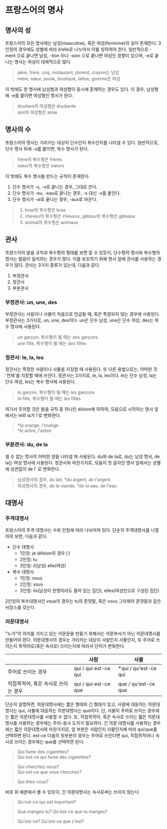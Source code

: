 <!---
title: "프랑스어의 명사"
category: French
language: Korean
--->

# 프랑스어의 명사

## 명사의 성

프랑스어의 모든 명사에는 남성(masculine), 혹은 여성(feminine)의 성이 존재한다.
3인칭의 경우에도 성별에 따라 il/elle로 나누어서 이를 칭하여야 한다.
일반적으로 -ment 으로 끝나면 남성, -tion 이나 -sion 으로 끝나면 여성인 경향이 있으며,
-e로 끝나는 명사는 여성이 대체적으로 많다.

> père, frère, coq, restaurant, piment, crayon는 남성  
> mére, sœur, poule, boutique, laitue, gomme은 여성

이 밖에도 한 명사에 남성형과 여성형이 동시에 존재하는 경우도 있다.
이 경우, 남성형에 -e를 붙이면 여성형인 명사가 된다.

> étudiant의 여성형은 étudiante  
> ami의 여성형은 amie

## 명사의 수

프랑스어의 명사는 가리키는 대상이 단수인지 복수인지를 나타낼 수 있다.
일반적으로, 단수 명사 뒤에 -s를 붙이면, 복수 명사가 된다.

> frère의 복수형은 frères  
> sœur의 복수형은 sœurs

이 밖에도 복수 명사를 만드는 규칙이 존재한다.

1. 단수 명사가 -s, -x로 끝나는 경우, 그대로 쓴다.
1. 단수 명사가 -eu, -eau로 끝나는 경우, -s 대신 -x를 붙인다.
1. 단수 명사가 -al로 끝나는 경우, -aux로 바꾼다.

> 1. bras의 복수형은 bras
> 1. cheveu의 복수형은 cheveux, gâteau의 복수형은 gâteaux
> 1. animal의 복수형은 animaux

## 관사

프랑스어의 발음 규칙과 복수형의 형태를 보면 알 수 있듯이, 단수형의 명사와
복수형의 명사는 발음이 일치하는 경우가 많다. 이를 보조하기 위해 명사 앞에
관사를 사용하는 경우가 많다.  관사는 3가지 종류가 있는데, 다음과 같다.

1. 부정관사
1. 정관사
1. 부분관사

### 부정관사: un, une, des

부정관사는 사람이나 사물이 처음으로 언급될 때, 혹은 특정되지 않는 경우에
사용된다.  부정관사는 3가지로, un, une, des이다. un은 단수 남성, une은 단수
여성, des는 복수 명사에 사용된다.

> *un* garçon, 복수형이 될 때는 *des* garçons  
> *une* fille, 복수형이 될 때는 *des* filles

### 정관사: le, la, les

정관사는 특정한 사람이나 사물을 지칭할 때 사용된다. 또 다른 용법으로는, 어떠한
것 '전체'를 지칭할 때에 쓰인다.  정관사는 3가지로, le, la, les이다. le는 단수
남성, la는 단수 여성, les는 복수 명사에 사용된다.

> *le* garçon, 복수형이 될 때는 *les* garçons  
> *la* fille, 복수형이 될 때는 *les* filles

여기서 주의할 것은 발음 규칙 중 하나인 élision에 의하여, 모음으로 시작하는 명사
앞에서는 le와 la가 l'로 변화한다.

> \**la* orange, *l*'orange  
> \**le* arbre, *l*'arbre

### 부분관사: du, de la

셀 수 없는 명사의 어떠한 양을 나타낼 때 사용된다.  du와 de la로, du는 남성
명사, de la는 여성 명사에 사용된다.  정관사와 마찬가지로, 모음이 첫 글자인 명사
앞에서는 성별에 상관없이 de l' 로 변화한다.

> 남성명사의 경우, *du* lait, \**du* argent, *de l*'argent  
> 여성명사의 경우, *de la* viande, \**de la* eau, *de l*'eau

## 대명사

### 주격대명사

프랑스어의 주격 대명사는 수와 인칭에 따라 나뉘어져 있다.  단순히 주격대명사를
나열하여 보면, 다음과 같다.

- 단수 대명사
  - 1인칭: je (élision의 경우 j')
  - 2인칭: tu
  - 3인칭: il(남성) elle(여성)
- 복수 대명사
  - 1인칭: nous
  - 2인칭: vous
  - 3인칭: ils(남성이 한명이라도 들어 있는 집단), elles(여성만으로 구성된 집단)

2인칭의 복수대명사인 vous의 경우는 tu의 존댓말, 혹은 vous 그자체의 존댓말과
같은 뉘앙스를 갖는다.

### 의문대명사

"누가"의 의미를 가지고 있는 의문문을 만들기 위해서는 의문부사가 아닌
의문대명사를 만들어야 한다. 의문대명사의 경우는 가리키는 대상이 사람인지
사물인지, 또 주어로 쓰이는지 목적어로(혹은 속사로) 쓰이는지에 따라서 단어가
변화한다.

|                                     | 사람                 | 사물                  |
| ---                                 | ---                  | ---                   |
| 주어로 쓰이는 경우                  | qui / qui est-ce qui | \*qui / qu'est-ce qui |
| 직접목적어, 혹은 속사로 쓰이는 경우 | qui / qui est-ce que | que / qu'est-ce que   |

단순히 설명하면, 의문대명사에는 짧은 형태와 긴 형태가 있고, 사람에 대응하는
의문대명사는 qui, 사물에 대응하는 의문대명사는 que이다. 단, 사물이 주어로 쓰이는
경우에는 짧은 의문대명사를 사용할 수 없다.
또, 직접목적어, 혹은 속사로 쓰이는 짧은 의문대명사를 사용하는 경우에는
주어-동사 도치가 필요하다. 긴 의문 대명사를 사용하는 경우에는
짧은 의문대명사와 마찬가지로, 앞 부분은 사람인지 사물인지에 따라 qui/que를
선택하면 된다. est-ce 다음의 뒷부분의 경우는 주어로 쓰인다면 qui, 직접목적어나
속사로 쓰이는 경우에는 que를 선택하면 된다.

> Qui fume des cigarettes?  
> Qui est-ce qui fume des cigarettes?

> Qui cherchez-vous?  
> Qui est-ce que vous cherchez?

> Qui êtes-vous?

바로 위 예문에서 볼 수 있듯이, 긴 의문대명사는 속사로써는 쓰이지 않는다.

> Qu'est-ce qui est important?

> Que manges-tu?
> Qu'est-ce que tu manges?

> Qu'est-ce?
> Qu'est-ce que c'est?

